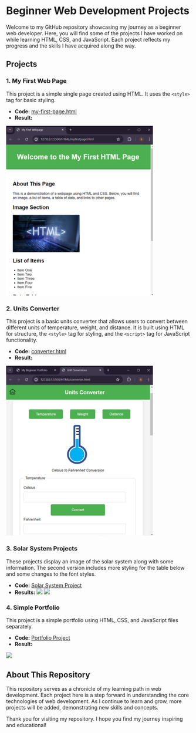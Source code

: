 # Beginner Web Development Projects

Welcome to my GitHub repository showcasing my journey as a beginner web developer. Here, you will find some of the projects I have worked on while learning HTML, CSS, and JavaScript. Each project reflects my progress and the skills I have acquired along the way.

## Projects

### 1. My First Web Page
This project is a simple single page created using HTML. It uses the `<style>` tag for basic styling.

- **Code:** [my-first-page.html](https://github.com/PatrickKish1/html-projects/blob/main/HTML/my-first-page.html)
- **Result:**
<img src="https://github.com/PatrickKish1/html-projects/blob/main/HTML/my-first-page.png" width="400">

### 2. Units Converter
This project is a basic units converter that allows users to convert between different units of temperature, weight, and distance. It is built using HTML for structure, the `<style>` tag for styling, and the `<script>` tag for JavaScript functionality.

- **Code:** [converter.html](https://github.com/PatrickKish1/html-projects/blob/main/HTML/converter.html)
- **Result:**
<img src="https://github.com/PatrickKish1/html-projects/blob/main/HTML/converter.png" width="400">

### 3. Solar System Projects
These projects display an image of the solar system along with some information. The second version includes more styling for the table below and some changes to the font styles.

- **Code:** [Solar System Project](https://github.com/PatrickKish1/html-projects/tree/main/HTML-CSS)
- **Results:**
  <img src="https://github.com/PatrickKish1/html-projects/tree/main/HTML-CSS/solar-system.png" width="300">
  <img src="https://github.com/PatrickKish1/html-projects/tree/main/HTML-CSS/solar-css.png" width="300">

### 4. Simple Portfolio
This project is a simple portfolio using HTML, CSS, and JavaScript files separately.

- **Code:** [Portfolio Project](https://github.com/PatrickKish1/html-projects/tree/main/HTML%20PORTFOLIO)
- **Result:**
<img src="https://github.com/PatrickKish1/html-projects/tree/main/HTML%20PORTFOLIO/profile.png" width="400">

## About This Repository
This repository serves as a chronicle of my learning path in web development. Each project here is a step forward in understanding the core technologies of web development. As I continue to learn and grow, more projects will be added, demonstrating new skills and concepts.

Thank you for visiting my repository. I hope you find my journey inspiring and educational!
